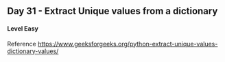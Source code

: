 ## Day 31 - Extract Unique values from a dictionary

#### Level Easy
Reference
https://www.geeksforgeeks.org/python-extract-unique-values-dictionary-values/
